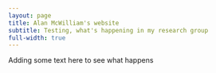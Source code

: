 ```yaml
---
layout: page
title: Alan McWilliam's website
subtitle: Testing, what's happening in my research group
full-width: true
---
```



Adding some text here to see what happens
